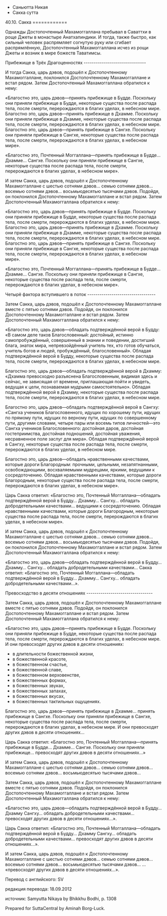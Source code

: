 









* Саньютта Никая
* Сакка сутта


40\.10\. Сакка
\=\=\=\=\=\=\=\=\=\=\=\=



Однажды Достопочтенный Махамоггаллана пребывал в Саваттхи в роще Джеты в монастыре Анатхапиндики\. И тогда, также быстро, как сильный человек распрямляет согнутую руку или сгибает распрямлённую, Достопочтенный Махамоггаллана исчез из рощи Джеты и возник в мире божеств Таватимсы\.


Прибежище в Трёх Драгоценностях
\-\-\-\-\-\-\-\-\-\-\-\-\-\-\-\-\-\-\-\-\-\-\-\-\-\-\-\-\-\-\-


И тогда Сакка, царь дэвов, подошёл к Достопочтенному Махамоггаллане, поклонился Достопочтенному Махамоггаллане и встал рядом\. Затем Достопочтенный Махамоггаллана обратился к нему:


«Благостно это, царь дэвов—принять прибежище в Будде\. Поскольку они приняли прибежище в Будде, некоторые существа после распада тела, после смерти, перерождаются в благих уделах, в небесном мире\. Благостно это, царь дэвов—принять прибежище в Дхамме\. Поскольку они приняли прибежище в Дхамме, некоторые существа после распада тела, после смерти, перерождаются в благих уделах, в небесном мире\. Благостно это, царь дэвов—принять прибежище в Сангхе\. Поскольку они приняли прибежище в Сангхе, некоторые существа после распада тела, после смерти, перерождаются в благих уделах, в небесном мире»\.


«Благостно это, Почтенный Моггаллана—принять прибежище в Будде… Дхамме… Сангхе\. Поскольку они приняли прибежище в Сангхе, некоторые существа после распада тела, после смерти, перерождаются в благих уделах, в небесном мире»\.


И затем Сакка, царь дэвов, подошёл к Достопочтенному Махамоггаллане с шестью сотнями дэвов… семью сотнями дэвов… восемью сотнями дэвов… восьмьюдесятью тысячами дэвов\. Подойдя, он поклонился Достопочтенному Махамоггаллане и встал рядом\. Затем Достопочтенный Махамоггаллана обратился к нему:


«Благостно это, царь дэвов—принять прибежище в Будде\. Поскольку они приняли прибежище в Будде, некоторые существа после распада тела, после смерти, перерождаются в благих уделах, в небесном мире\. Благостно это, царь дэвов—принять прибежище в Дхамме\. Поскольку они приняли прибежище в Дхамме, некоторые существа после распада тела, после смерти, перерождаются в благих уделах, в небесном мире\. Благостно это, царь дэвов—принять прибежище в Сангхе\. Поскольку они приняли прибежище в Сангхе, некоторые существа после распада тела, после смерти, перерождаются в благих уделах, в небесном мире»\.


«Благостно это, Почтенный Моггаллана—принять прибежище в Будде… Дхамме… Сангхе\. Поскольку они приняли прибежище в Сангхе, некоторые существа после распада тела, после смерти, перерождаются в благих уделах, в небесном мире»\.


Четырё фактора вступившего в поток
\-\-\-\-\-\-\-\-\-\-\-\-\-\-\-\-\-\-\-\-\-\-\-\-\-\-\-\-\-\-\-\-\-\-


Затем Сакка, царь дэвов, подошёл к Достопочтенному Махамоггаллане вместе с пятью сотнями дэвов\. Подойдя, он поклонился Достопочтенному Махамоггаллане и встал рядом\. Затем Достопочтенный Махамоггаллана обратился к нему:


«Благостно это, царь дэвов—обладать подтверждённой верой в Будду: «В самом деле таков Благословенный: достойный, истинно самопробуждённый, совершенный в знании и поведении, достигший блага, знаток мира, непревзойдённый учитель тех, кто готов обучаться, учитель богов и людей, пробуждённый, благословенный»\. Обладая подтверждённой верой в Будду, некоторые существа после распада тела, после смерти, перерождаются в благих уделах, в небесном мире\.


Благостно это, царь дэвов—обладать подтверждённой верой в Дхамму: «Дхамма превосходно разъяснена Благословенным, видимая здесь и сейчас, не зависящая от времени, приглашающая пойти и увидеть, ведущая к цели, познаваемая мудрыми самостоятельно»\. Обладая подтверждённой верой в Дхамму, некоторые существа после распада тела, после смерти, перерождаются в благих уделах, в небесном мире\.


Благостно это, царь дэвов—обладать подтверждённой верой в Сангху: «Сангха учеников Благословенного, идущих по хорошему пути, идущих по прямому пути, идущих по верному пути, идущих по совершенному пути, другими словами, четыре пары или восемь типов личностей—это Сангха учеников Благословенного: достойная даров, достойная гостеприимства, достойная подношений, достойная уважения, несравненное поле заслуг для мира»\. Обладая подтверждённой верой в Сангху, некоторые существа после распада тела, после смерти, перерождаются в благих уделах, в небесном мире\.


Благостно это, царь дэвов—обладать нравственными качествами, которые дороги Благородным: прочными, цельными, незапятнанными, освобождающими, восхваляемыми мудрецами, яркими, ведущими к сосредоточению\. Обладая нравственными качествами, которые дороги Благородным, некоторые существа после распада тела, после смерти, перерождаются в благих уделах, в небесном мире»\.


Царь Сакка ответил: «Благостно это, Почтенный Моггаллана—обладать подтверждённой верой в Будду… Дхамму… Сангху… обладать добродетельными качествами… ведущими к сосредоточению\. Обладая нравственными качествами, которые дороги Благородным, некоторые существа после распада тела, после смерти, перерождаются в благих уделах, в небесном мире»\.


И затем Сакка, царь дэвов, подошёл к Достопочтенному Махамоггаллане с шестью сотнями дэвов… семью сотнями дэвов… восемью сотнями дэвов… восьмьюдесятью тысячами дэвов\. Подойдя, он поклонился Достопочтенному Махамоггаллане и встал рядом\. Затем Достопочтенный Махамоггаллана обратился к нему:


«Благостно это, царь дэвов—обладать подтверждённой верой в Будду… Дхамму… Сангху… обладать добродетельными качествами… Сакка ответил: «Благостно это, Почтенный Моггаллана—обладать подтверждённой верой в Будду… Дхамму… Сангху… обладать добродетельными качествами…»\.


Превосходство в десяти отношениях
\-\-\-\-\-\-\-\-\-\-\-\-\-\-\-\-\-\-\-\-\-\-\-\-\-\-\-\-\-\-\-\-\-


Затем Сакка, царь дэвов, подошёл к Достопочтенному Махамоггаллане вместе с пятью сотнями дэвов\. Подойдя, он поклонился Достопочтенному Махамоггаллане и встал рядом\. Затем Достопочтенный Махамоггаллана обратился к нему:


«Благостно это, царь дэвов—принять прибежище в Будде\. Поскольку они приняли прибежище в Будде, некоторые существа после распада тела, после смерти, перерождаются в благих уделах, в небесном мире\. И они превосходят других дэвов в десяти отношениях:


* в длительности божественной жизни,
* в божественной красоте,
* в божественном счастье,
* в божественной славе,
* в божественном верховенстве,
* в божественных формах,
* в божественных звуках,
* в божественных запахах,
* в божественных вкусах,
* в божественных тактильных ощущениях\.


Благостно это, царь дэвов—принять прибежище в Дхамме… принять прибежище в Сангхе\. Поскольку они приняли прибежище в Сангхе, некоторые существа после распада тела, после смерти, перерождаются в благих уделах, в небесном мире\. И они превосходят других дэвов в десяти отношениях…


Царь Сакка ответил: «Благостно это, Почтенный Моггаллана—принять прибежище в Будде… Дхамме… Сангхе\. Поскольку они приняли прибежище… превосходят других дэвов в десяти отношениях…»


И затем Сакка, царь дэвов, подошёл к Достопочтенному Махамоггаллане с шестью сотнями дэвов… семью сотнями дэвов… восемью сотнями дэвов… восьмьюдесятью тысячами дэвов…


Затем Сакка, царь дэвов, подошёл к Достопочтенному Махамоггаллане вместе с пятью сотнями дэвов\. Подойдя, он поклонился Достопочтенному Махамоггаллане и встал рядом\. Затем Достопочтенный Махамоггаллана обратился к нему:


«Благостно это, царь дэвов—обладать подтверждённой верой в Будду… Дхамму Сангху… обладать добродетельными качествами… превосходят других дэвов в десяти отношениях…»\.


Царь Сакка ответил: «Благостно это, Почтенный Моггаллана—обладать подтверждённой верой в Будду… Дхамму Сангху… обладать добродетельными качествами… превосходят других дэвов в десяти отношениях…»\.


И затем Сакка, царь дэвов, подошёл к Достопочтенному Махамоггаллане с шестью сотнями дэвов… семью сотнями дэвов… восемью сотнями дэвов… восьмьюдесятью тысячами дэвов… … «превосходят других дэвов в десяти отношениях…»\.



Перевод с английского: SV


редакция перевода: 18\.09\.2012


источник: Samyutta Nikaya by Bhikkhu Bodhi, p\. 1308


Prepared for SuttaCentral by Aminah Borg\-Luck\.






